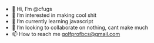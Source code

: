 - 👋 Hi, I’m @cfugs
- 👀 I’m interested in making cool shit
- 🌱 I’m currently learning javascript
- 💞️ I’m looking to collaborate on nothing, cant make much
- 📫 How to reach me golfprofbcs@gmail.com


